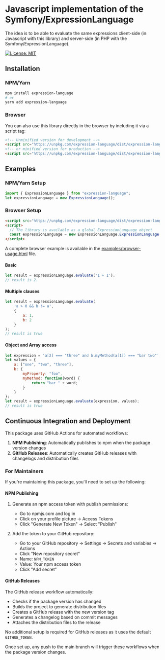 # Javascript implementation of the Symfony/ExpressionLanguage

The idea is to be able to evaluate the same expressions client-side (in Javascript with this library)
and server-side (in PHP with the Symfony/ExpressionLanguage).

[![License: MIT](https://img.shields.io/badge/License-MIT-yellow.svg)](https://opensource.org/licenses/MIT)

## Installation

### NPM/Yarn
```bash
npm install expression-language
# or
yarn add expression-language
```

### Browser
You can also use this library directly in the browser by including it via a script tag:

```html
<!-- Unminified version for development -->
<script src="https://unpkg.com/expression-language/dist/expression-language.js"></script>
<!-- or minified version for production -->
<script src="https://unpkg.com/expression-language/dist/expression-language.min.js"></script>
```

## Examples

### NPM/Yarn Setup
```javascript
import { ExpressionLanguage } from "expression-language";
let expressionLanguage = new ExpressionLanguage();
```

### Browser Setup
```html
<script src="https://unpkg.com/expression-language/dist/expression-language.min.js"></script>
<script>
  // The library is available as a global ExpressionLanguage object
  const expressionLanguage = new ExpressionLanguage.ExpressionLanguage();
</script>
```

A complete browser example is available in the [examples/browser-usage.html](examples/browser-usage.html) file.
#### Basic
```javascript
let result = expressionLanguage.evaluate('1 + 1');
// result is 2.
```
#### Multiple clauses
```javascript
let result = expressionLanguage.evaluate(
    'a > 0 && b != a', 
    {
        a: 1, 
        b: 2
    }
);
// result is true
```
#### Object and Array access
```javascript
let expression = 'a[2] === "three" and b.myMethod(a[1]) === "bar two"';
let values = {
    a: ["one", "two", "three"], 
    b: {
        myProperty: "foo", 
        myMethod: function(word) {
            return "bar " + word;
        }
    }
};
let result = expressionLanguage.evaluate(expression, values);
// result is true
```

## Continuous Integration and Deployment

This package uses GitHub Actions for automated workflows:

1. **NPM Publishing**: Automatically publishes to npm when the package version changes
2. **GitHub Releases**: Automatically creates GitHub releases with changelogs and distribution files

### For Maintainers

If you're maintaining this package, you'll need to set up the following:

#### NPM Publishing

1. Generate an npm access token with publish permissions:
   - Go to npmjs.com and log in
   - Click on your profile picture → Access Tokens
   - Click "Generate New Token" → Select "Publish"
   
2. Add the token to your GitHub repository:
   - Go to your GitHub repository → Settings → Secrets and variables → Actions
   - Click "New repository secret"
   - Name: `NPM_TOKEN`
   - Value: Your npm access token
   - Click "Add secret"

#### GitHub Releases

The GitHub release workflow automatically:
- Checks if the package version has changed
- Builds the project to generate distribution files
- Creates a GitHub release with the new version tag
- Generates a changelog based on commit messages
- Attaches the distribution files to the release

No additional setup is required for GitHub releases as it uses the default `GITHUB_TOKEN`.

Once set up, any push to the main branch will trigger these workflows when the package version changes.

